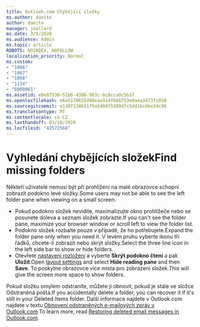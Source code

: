 ```yaml
---
title: Outlook.com Chybějící složky
ms.author: daeite
author: daeite
manager: joallard
ms.date: 3/9/2020
ms.audience: Admin
ms.topic: article
ROBOTS: NOINDEX, NOFOLLOW
localization_priority: Normal
ms.custom:
- "1066"
- "1067"
- "1068"
- "1134"
- "8000061"
ms.assetid: e8e87530-51b6-4386-983c-8c8cca0c5b3f
ms.openlocfilehash: e6a5170655d98eaa914f686753e0aea3873fc058
ms.sourcegitcommit: e1307138631f9a5489f5309dfc5dd1bc6be3dc96
ms.translationtype: MT
ms.contentlocale: cs-CZ
ms.lasthandoff: 03/10/2020
ms.locfileid: "42572568"
---
```

# <a name="find-missing-folders"></a><span data-ttu-id="f53ec-102">Vyhledání chybějících složek</span><span class="sxs-lookup"><span data-stu-id="f53ec-102">Find missing folders</span></span>

<span data-ttu-id="f53ec-103">Někteří uživatelé nemusí být při prohlížení na malé obrazovce schopni zobrazit podokno levé složky.</span><span class="sxs-lookup"><span data-stu-id="f53ec-103">Some users may not be able to see the left folder pane when viewing on a small screen.</span></span>

- <span data-ttu-id="f53ec-104">Pokud podokno složek nevidíte, maximalizujte okno prohlížeče nebo se posunete doleva a seznam složek zobrazte.</span><span class="sxs-lookup"><span data-stu-id="f53ec-104">If you can't see the folder pane, maximize your browser window or scroll left to view the folder list.</span></span>
- <span data-ttu-id="f53ec-105">Podokno složek rozbalte pouze v případě, že ho potřebujete.</span><span class="sxs-lookup"><span data-stu-id="f53ec-105">Expand the folder pane only when you need it.</span></span> <span data-ttu-id="f53ec-106">V levém pruhu vyberte ikonu tří řádků, chcete-li zobrazit nebo skrýt složky.</span><span class="sxs-lookup"><span data-stu-id="f53ec-106">Select the three line icon in the left side bar to show or hide folders.</span></span>
- <span data-ttu-id="f53ec-107">Otevřete [nastavení rozložení](https://outlook.live.com/mail/options/mail/layout) a vyberte **Skrýt podokno čtení** a pak **Uložit**.</span><span class="sxs-lookup"><span data-stu-id="f53ec-107">Open [layout settings](https://outlook.live.com/mail/options/mail/layout) and select **Hide reading pane** and then **Save**.</span></span> <span data-ttu-id="f53ec-108">To poskytne obrazovce více místa pro zobrazení složek.</span><span class="sxs-lookup"><span data-stu-id="f53ec-108">This will give the screen more space to show folders.</span></span>

<span data-ttu-id="f53ec-109">Pokud složku omylem odstraníte, můžete ji obnovit, pokud je stále ve složce Odstraněná pošta.</span><span class="sxs-lookup"><span data-stu-id="f53ec-109">If you accidentally delete a folder, you can recover it if it's still in your Deleted Items folder.</span></span> <span data-ttu-id="f53ec-110">Další informace najdete v Outlook.com najdete v textu [Obnovení odstraněných e-mailových zpráv v Outlook.com](https://support.office.com/article/cf06ab1b-ae0b-418c-a4d9-4e895f83ed50).</span><span class="sxs-lookup"><span data-stu-id="f53ec-110">To learn more, read [Restoring deleted email messages in Outlook.com](https://support.office.com/article/cf06ab1b-ae0b-418c-a4d9-4e895f83ed50).</span></span>
